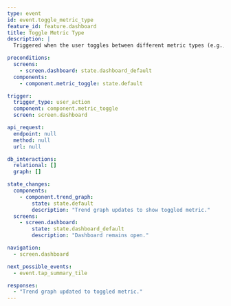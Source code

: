 ```yaml
---
type: event
id: event.toggle_metric_type
feature_id: feature.dashboard
title: Toggle Metric Type
description: |
  Triggered when the user toggles between different metric types (e.g., calories, macros) in the dashboard trend graph. Updates the graph to display the selected metric.

preconditions:
  screens:
    - screen.dashboard: state.dashboard_default
  components:
    - component.metric_toggle: state.default

trigger:
  trigger_type: user_action
  component: component.metric_toggle
  screen: screen.dashboard

api_request:
  endpoint: null
  method: null
  url: null

db_interactions:
  relational: []
  graph: []

state_changes:
  components:
    - component.trend_graph:
        state: state.default
        description: "Trend graph updates to show toggled metric."
  screens:
    - screen.dashboard:
        state: state.dashboard_default
        description: "Dashboard remains open."

navigation:
  - screen.dashboard

next_possible_events:
  - event.tap_summary_tile

responses:
  - "Trend graph updated to toggled metric."
---
```

